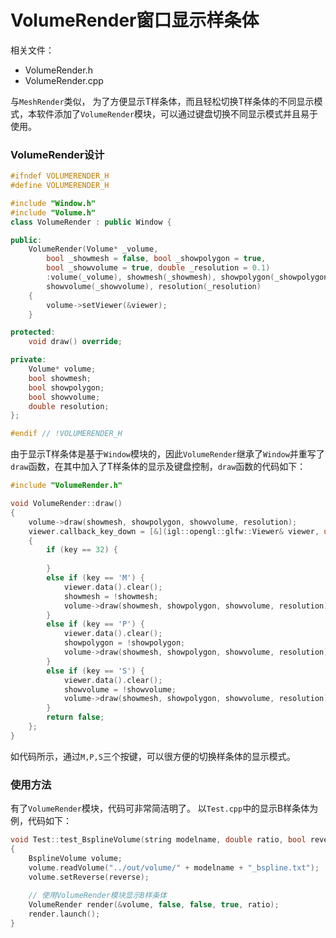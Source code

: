 # VolumeRender窗口显示样条体
相关文件：
- VolumeRender.h
- VolumeRender.cpp

与`MeshRender`类似，
为了方便显示T样条体，而且轻松切换T样条体的不同显示模式，本软件添加了`VolumeRender`模块，可以通过键盘切换不同显示模式并且易于使用。

### VolumeRender设计
```cpp
#ifndef VOLUMERENDER_H
#define VOLUMERENDER_H

#include "Window.h"
#include "Volume.h"
class VolumeRender : public Window {

public:
	VolumeRender(Volume* _volume,
		bool _showmesh = false, bool _showpolygon = true,
		bool _showvolume = true, double _resolution = 0.1)
		:volume(_volume), showmesh(_showmesh), showpolygon(_showpolygon),
		showvolume(_showvolume), resolution(_resolution)
	{
		volume->setViewer(&viewer);
	}

protected:
	void draw() override;

private:
	Volume* volume;
	bool showmesh;
	bool showpolygon;
	bool showvolume;
	double resolution;
};

#endif // !VOLUMERENDER_H


```
由于显示T样条体是基于`Window`模块的，因此`VolumeRender`继承了`Window`并重写了`draw`函数，在其中加入了T样条体的显示及键盘控制，`draw`函数的代码如下：
```cpp
#include "VolumeRender.h"

void VolumeRender::draw()
{
	volume->draw(showmesh, showpolygon, showvolume, resolution);
	viewer.callback_key_down = [&](igl::opengl::glfw::Viewer& viewer, unsigned char key, int modifier) ->bool
	{
		if (key == 32) {
			
		}
		else if (key == 'M') {
			viewer.data().clear();
			showmesh = !showmesh;
			volume->draw(showmesh, showpolygon, showvolume, resolution);
		}
		else if (key == 'P') {
			viewer.data().clear();
			showpolygon = !showpolygon;
			volume->draw(showmesh, showpolygon, showvolume, resolution);
		}
		else if (key == 'S') {
			viewer.data().clear();
			showvolume = !showvolume;
			volume->draw(showmesh, showpolygon, showvolume, resolution);
		}
		return false;
	};
}

```
如代码所示，通过`M,P,S`三个按键，可以很方便的切换样条体的显示模式。

### 使用方法
有了`VolumeRender`模块，代码可非常简洁明了。
以`Test.cpp`中的显示B样条体为例，代码如下：
```cpp
void Test::test_BsplineVolume(string modelname, double ratio, bool reverse)
{
	BsplineVolume volume;
	volume.readVolume("../out/volume/" + modelname + "_bspline.txt");
	volume.setReverse(reverse);
	
	// 使用VolumeRender模块显示B样条体
	VolumeRender render(&volume, false, false, true, ratio);
	render.launch();
}
```

